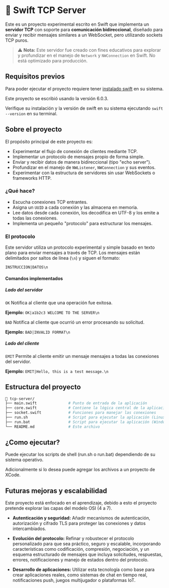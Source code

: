 # 🚀 Swift TCP Server

Este es un proyecto experimental escrito en Swift que implementa un **servidor TCP** con soporte para **comunicación bidireccional**, diseñado para enviar y recibir mensajes similares a un WebSocket, pero utilizando sockets TCP puros.

> ⚠️ **Nota:** Este servidor fue creado con fines educativos para explorar y profundizar en el manejo de `Network` y `NWConnection` en Swift. No está optimizado para producción.


## Requisitos previos

Para poder ejecutar el proyecto requiere tener [instalado swift]("https://www.swift.org/install/macos/") en su sistema. 

Este proyecto se escribió usando la versión 6.0.3. 

Verifique su instalación y la versión de swift en su sistema ejecutando `swift --version` en su terminal.

## Sobre el proyecto

El propósito principal de este proyecto es:

- Experimentar el flujo de conexión de clientes mediante TCP.
- Implementar un protocolo de mensajes propio de forma simple.
- Enviar y recibir datos de manera bidireccional (tipo "echo server").
- Profundizar en el manejo de `NWListener`, `NWConnection` y sus eventos.
- Experimentar con la estructura de servidores sin usar WebSockets o frameworks HTTP.


### ¿Qué hace?

- Escucha conexiones TCP entrantes.
- Asigna un `UUID` a cada conexión y las almacena en memoria.
- Lee datos desde cada conexión, los decodifica en UTF-8 y los emite a todas las conexiones.
- Implementa un pequeño "protocolo" para estructurar los mensajes.

### El protocolo 

Este servidor utiliza un protocolo experimental y simple basado en texto plano para enviar mensajes a través de TCP. Los mensajes están delimitados por saltos de línea (`\n`) y siguen el formato:

```INSTRUCCION|DATOS\n```


#### Comandos implementados

##### Lado del servidor

`OK` Notifica al cliente que una operación fue exitosa.

**Ejemplo:** `OK|a1b2c3 WELCOME TO THE SERVER\n`

`BAD` Notifica al cliente que ocurrió un error procesando su solicitud.

**Ejemplo:** `BAD|INVALID FORMAT\n`


##### Lado del cliente

`EMIT` Permite al cliente emitir un mensaje mensajes a todas las conexiones del servidor.

**Ejemplo:** `EMIT|Hello, this is a test message.\n`



## Estructura del proyecto

```bash
📁 tcp-server/
├── main.swift              # Punto de entrada de la aplicación
├── core.swift              # Contiene la lógica central de la aplicación, validaciones y flujo del protocolo personalizado
├── socket.swift            # Funciones para manejar las conexiones
├── run.sh                  # Script para ejecutar la aplicación (Linux y Macos)
├── run.bat                 # Script para ejecutar la aplicación (Windows)
└── README.md               # Este archivo
```

## ¿Como ejecutar?

Puede ejecutar los scripts de shell (run.sh o run.bat) dependiendo de su sistema operativo.

Adicionalmente si lo desea puede agregar los archivos a un proyecto de XCode. 


## Futuras mejoras y escalabilidad

Este proyecto está enfocado en el aprendizaje, debido a esto el proyecto pretende explorar las capas del modelo OSI (4 a 7). 

- **Autenticación y seguridad:** Añadir mecanismos de autenticación, autorización y cifrado TLS para proteger las conexiones y datos intercambiados.

- **Evolución del protocolo:** Refinar y robustecer el protocolo personalizado para que sea práctico, seguro y escalable, incorporando características como codificación, compresión, negociación, y un esquema estructurado de mensajes que incluya solicitudes, respuestas, errores, notificaciones y manejo de estados dentro del protocolo.

- **Desarrollo de aplicaciones:** Utilizar esta tecnología como base para crear aplicaciones reales, como sistemas de chat en tiempo real, notificaciones push, juegos multijugador o plataformas IoT.